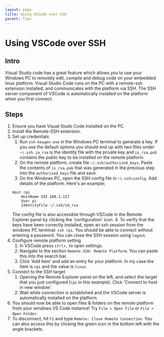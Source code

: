 ```yaml
---
layout: page
title: Using VSCode over SSH
parent: Tips
---
```


# Using VSCode over SSH

## Intro
Visual Studio code has a great feature which allows you to use your Windows PC to remotely edit, compile and debug code on your embedded linux platform. Visual Studio Code runs on the PC with a remote-ssh extension installed, and communicates with the platform via SSH. The SSH server component of VSCode is automatically installed on the platform when you first connect.

## Steps
1. Ensure you have Visual Studo Code installed on the PC.
2. Install the Remote-SSH extension.
3. Set up credentials
    1. Run `ssh-keygen.exe` in the Windows PC terminal to generate a key. If you use the default options you should end up with two files under `~\.ssh`. `ia_rsa` is the identity file with the private key and `is_rsa.pub` contains the public key to be installed on the remote platform.
    2. On the remote platform, create file `~/.ssh/authorized_keys`. Paste the contents of `is_rsa.pub` that was generated in the previous step into the `authorized_keys` file and save.
    3. On the Windows PC, open the SSH config file in `~\.ssh\config`. Add details of the platform. Here's an example;
    ```
    Host rpi
        HostName 192.168.1.117
        User pi
        IdentityFile ~/.ssh/id_rsa
    ```
    The config file is also accessible through VSCode in the Remote Explorer panel by clicking the 'configuration' icon.
    4. To verify that the keys have been correctly installed, open an ssh session from the windows PC terminal: `ssh rpi`. You should be able to connect without entering a password. You can close the SSH session using `logout`.
4. Configure remote platform setting
    1. In VSCode press `ctrl+,` to open settings.
    2. Navigate to the section `Remote.SSH: Remote Platform`. You can paste this into the search bar.
    3. Click 'Add item' and add an entry for your platform. In my case the item is `rpi` and the value is `linux`.
5. Connect to the SSH target 
    1. Opening the Remote Explorer panel on the left, and select the target that you just configured (`rpi` in this example). Click 'Connect to host in new window'.
    2. Wait while connection is established and the VSCode server is automatically installed on the platform.
6. You should now be able to open files & folders on the remote platform from your windows VS Code instance! Try `File > Open File` or `File > Open Folder`.
7. To disconnect, hit `F1` and type `Remote: Close Remote Connection`. You can also access this by clicking the green icon in the bottom left with the angle brackets.
